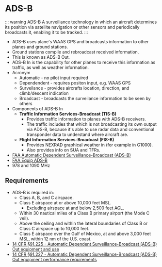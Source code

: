 # ADS-B

::: warning ADS-B
A surveillance technology in which an aircraft determines its position via satellite navigation or other sensors and periodically broadcasts it, enabling it to be tracked.
:::

* ADS-B uses plane's WAAS GPS and broadcasts information to other planes and ground stations.
* Ground stations compile and rebroadcast received information.
* This is known as ADS-B Out.
* ADS-B In is the capability for other planes to receive this information as traffic, as well as weather information.
* Acronym
  * Automatic - no pilot input required
  * Dependendent - requires positon input, e.g. WAAS GPS
  * Surveilance - provides aircrafts location, direction, and climb/descent indication
  * Broadcast - broadcasts the surveilance information to be seen by others
* Components of ADS-B In
  * **Traffic Information Services-Broadcast (TIS-B)**
    * Provides traffic information to planes with ADS-B receivers.
    * The traffic includes that which is not broadcasting its own output via ADS-B, because it's able to use radar data and conventional transponder data to understand where aircraft are.
  * **Flight Information Services-Broadcast (FIS-B)**
    * Provides NEXRAD graphical weather in (for example in G1000).
    * Also provides info on SUA and TFRs.
* [FAA Automatic Dependent Surveillance-Broadcast (ADS-B)](https://www.faa.gov/air_traffic/technology/adsb/)
* [FAA Equip ADS-B](https://www.faa.gov/air_traffic/technology/equipadsb/)
* 978 and 1090 MHz

## Requirements

* ADS-B is required in:
  * Class A, B, and C airspace.
  * Class E airspace at or above 10,000 feet MSL.
    * Excluding airspace at and below 2,500 feet AGL.
  * Within 30 nautical miles of a Class B primary airport (the Mode C veil).
  * Above the ceiling and within the lateral boundaries of Class B or Class C airspace up to 10,000 feet.
  * Class E airspace over the Gulf of Mexico, at and above 3,000 feet MSL, within 12 nm of the U.S. coast.
* [14 CFR &sect;91.225 - Automatic Dependent Surveillance-Broadcast (ADS-B) Out equipment and use](https://www.ecfr.gov/current/title-14/chapter-I/subchapter-F/part-91/subpart-C/section-91.225)
* [14 CFR &sect;91.227 - Automatic Dependent Surveillance-Broadcast (ADS-B) Out equipment performance requirements](https://www.ecfr.gov/current/title-14/chapter-I/subchapter-F/part-91/subpart-C/section-91.227)
